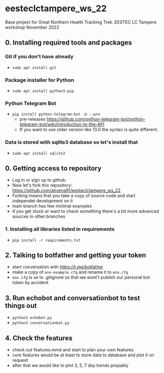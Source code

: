 # eesteclctampere_ws_22
Base project for Great Northern Health Tracking Trek. EESTEC LC Tampere workshop November 2022

## 0. Installing required tools and packages

### Git if you don't have already

- `sudo apt install git`

### Package installer for Python

- `sudo apt install python3-pip`

### Python Telegram Bot 

- `pip install python-telegram-bot -U --pre`
  - pre-releases https://github.com/python-telegram-bot/python-telegram-bot/wiki/introduction-to-the-API
  - If you want to use older version like 13.0 the syntax is quite different.

### Data is stored with sqlite3 database so let's install that

- `sudo apt install sqlite3`

## 0. Getting access to repository

- Log in or sign up to github.
- Now let's fork this repository: https://github.com/ahvena91/eesteclctampere_ws_22
- Forking means that you take a copy of source code and start independet development on it
- main branch has few minimal examples
- if you get stuck or want to check something there's a bit more advanced sources in other branches

### 1. Installing all libraries listed in requirements

- `pip install -r requirements.txt`

## 2. Talking to botfather and getting your token

- start conversation with https://t.me/botfather
- make a copy of `env-example.cfg` and rename it to `env.cfg`
- `env.cfg` is se to .gitignore so that we wont't publish our personal bot token by accident

## 3. Run echobot and conversationbot to test things out

- `python3 echobot.py`
- `python3 conversationbot.py`

## 4. Check the features 

- check out features.mmd and start to plan your own features
- core features would be at least to store data to database and plot it on request
- after that we would like to plot 3, 5, 7 day trends propably

